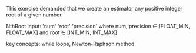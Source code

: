 This exercise demanded that we create an estimator any positive integer root of a given number.

NthRoot input: 'num' 'root' 'precision' where num, precision ∈ [FLOAT_MIN, FLOAT_MAX] and root ∈ [INT_MIN, INT_MAX]

key concepts: while loops, Newton-Raphson method
